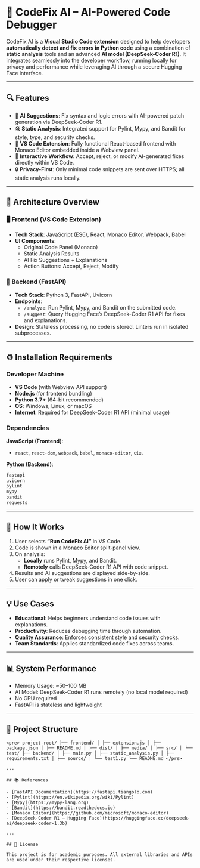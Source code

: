 # 🚀 CodeFix AI – AI-Powered Code Debugger

CodeFix AI is a **Visual Studio Code extension** designed to help developers **automatically detect and fix errors in Python code** using a combination of **static analysis** tools and an advanced **AI model (DeepSeek-Coder R1)**. It integrates seamlessly into the developer workflow, running locally for privacy and performance while leveraging AI through a secure Hugging Face interface.

---

## 🔍 Features

- 🧠 **AI Suggestions**: Fix syntax and logic errors with AI-powered patch generation via DeepSeek-Coder R1.
- 🛠️ **Static Analysis**: Integrated support for Pylint, Mypy, and Bandit for style, type, and security checks.
- 🧩 **VS Code Extension**: Fully functional React-based frontend with Monaco Editor embedded inside a Webview panel.
- 🔁 **Interactive Workflow**: Accept, reject, or modify AI-generated fixes directly within VS Code.
- 🔒 **Privacy-First**: Only minimal code snippets are sent over HTTPS; all static analysis runs locally.

---

## 📐 Architecture Overview

### 🖥️ Frontend (VS Code Extension)

- **Tech Stack**: JavaScript (ES6), React, Monaco Editor, Webpack, Babel
- **UI Components**:
  - Original Code Panel (Monaco)
  - Static Analysis Results
  - AI Fix Suggestions + Explanations
  - Action Buttons: Accept, Reject, Modify

### 🧠 Backend (FastAPI)

- **Tech Stack**: Python 3, FastAPI, Uvicorn
- **Endpoints**:
  - `/analyze`: Run Pylint, Mypy, and Bandit on the submitted code.
  - `/suggest`: Query Hugging Face’s DeepSeek-Coder R1 API for fixes and explanations.
- **Design**: Stateless processing, no code is stored. Linters run in isolated subprocesses.

---

## ⚙️ Installation Requirements

### Developer Machine

- **VS Code** (with Webview API support)
- **Node.js** (for frontend bundling)
- **Python 3.7+** (64-bit recommended)
- **OS**: Windows, Linux, or macOS
- **Internet**: Required for DeepSeek-Coder R1 API (minimal usage)

### Dependencies

**JavaScript (Frontend)**:
- `react`, `react-dom`, `webpack`, `babel`, `monaco-editor`, etc.

**Python (Backend)**:
```bash
fastapi
uvicorn
pylint
mypy
bandit
requests
```

---

## 🧪 How It Works

1. User selects **“Run CodeFix AI”** in VS Code.
2. Code is shown in a Monaco Editor split-panel view.
3. On analysis:
   - **Locally** runs Pylint, Mypy, and Bandit.
   - **Remotely** calls DeepSeek-Coder R1 API with code snippet.
4. Results and AI suggestions are displayed side-by-side.
5. User can apply or tweak suggestions in one click.

---

## 💡 Use Cases

- **Educational**: Helps beginners understand code issues with explanations.
- **Productivity**: Reduces debugging time through automation.
- **Quality Assurance**: Enforces consistent style and security checks.
- **Team Standards**: Applies standardized code fixes across teams.

---

## 📊 System Performance

- Memory Usage: ~50–100 MB
- AI Model: DeepSeek-Coder R1 runs remotely (no local model required)
- No GPU required
- FastAPI is stateless and lightweight

---

## 🧱 Project Structure

```
<pre> project-root/ ├── frontend/ │ ├── extension.js │ ├── package.json │ ├── README.md │ ├── dist/ │ ├── media/ │ ├── src/ │ └── test/ ├── backend/ │ ├── main.py │ ├── static_analysis.py │ ├── requirements.txt │ ├── source/ │ └── test1.py └── README.md </pre>

---

## 📚 References

- [FastAPI Documentation](https://fastapi.tiangolo.com)
- [Pylint](https://en.wikipedia.org/wiki/Pylint)
- [Mypy](https://mypy-lang.org)
- [Bandit](https://bandit.readthedocs.io)
- [Monaco Editor](https://github.com/microsoft/monaco-editor)
- [DeepSeek-Coder R1 – Hugging Face](https://huggingface.co/deepseek-ai/deepseek-coder-1.3b)

---

## 📌 License

This project is for academic purposes. All external libraries and APIs are used under their respective licenses.
